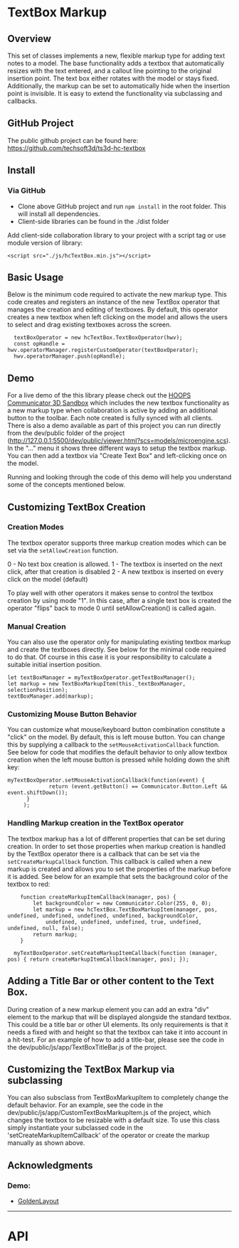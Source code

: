 # TextBox Markup


## Overview
This set of classes implements a new, flexible markup type for adding text notes to a model. The base functionality adds a textbox that automatically resizes with the text entered, and a callout line pointing to the original insertion point. The text box either rotates with the model or stays fixed. Additionally, the markup can be set to automatically hide when the insertion point is invisible. It is easy to extend the functionality via subclassing and callbacks.



## GitHub Project

The public github project can be found here:  
https://github.com/techsoft3d/ts3d-hc-textbox


## Install

### Via GitHub

* Clone above GitHub project and run `npm install` in the root folder. This will install all dependencies.
* Client-side libraries can be found in the ./dist folder

  
Add client-side collaboration library to your project with a script tag or use module version of library:
```
<script src="./js/hcTextBox.min.js"></script>
```



## Basic Usage


Below is the minimum code required to activate the new markup type. This code creates and registers an instance of the new TextBox operator that manages the creation and editing of textboxes. By default, this operator creates a new textbox when left clicking on the model and allows the users to select and drag existing textboxes across the screen.


```
  textBoxOperator = new hcTextBox.TextBoxOperator(hwv);
  const opHandle = hwv.operatorManager.registerCustomOperator(textBoxOperator);
  hwv.operatorManager.push(opHandle);
```


## Demo

For a live demo of the this library please check out the [HOOPS Communicator 3D Sandbox](https://3dsandbox.techsoft3d.com) which includes the new textbox functionality as a new markup type when collaboration is active by adding an additional button to the toolbar. Each note created is fully synced with all clients. There is also a demo available as part of this project you can run directly from the dev/public folder of the project (http://127.0.0.1:5500/dev/public/viewer.html?scs=models/microengine.scs). In the "..." menu it shows three different ways to setup the textbox markup. You can then add a textbox via "Create Text Box" and left-clicking once on the model.

Running and looking through the code of this demo will help you understand some of the concepts mentioned below.


## Customizing TextBox Creation

### Creation Modes
The textbox operator supports three markup creation modes which can be set via the `setAllowCreation` function.

0 -  No text box creation is allowed.
1 -  The textbox is inserted on the next click, after that creation is disabled
2 -  A new textbox is inserted on every click on the model (default)

To play well with other operators it makes sense to control the textbox creation by using mode "1". In this case, after a single text box is created the operator "flips" back to mode 0 until setAllowCreation() is called again. 

### Manual Creation
You can also use the operator only for manipulating existing textbox markup and create the textboxes directly. See below for the minimal code required to do that. Of course in this case it is your responsibility to calculate a suitable initial insertion position. 

```
let textBoxManager = myTextBoxOperator.getTextBoxManager();
let markup = new TextBoxMarkupItem(this._textBoxManager, selectionPosition);
textBoxManager.add(markup);
```

### Customizing Mouse Button Behavior

You can customize what mouse/keyboard button combination constitute a "click" on the model. By default, this is left mouse button. You can change this by supplying a callback to the `setMouseActivationCallback` function. See below for code that modifies the default behavior to only allow textbox creation when the left mouse button is pressed while holding down the shift key:

```
myTextBoxOperator.setMouseActivationCallback(function(event) {
             return (event.getButton() == Communicator.Button.Left && event.shiftDown());
      }
     );

```

### Handling Markup creation in the TextBox operator
The textbox markup has a lot of different properties that can be set during creation. In order to set those properties when markup creation is handled by the TextBox operator there is a callback that can be set via the `setCreateMarkupCallback` function. This callback is called when a new markup is created and allows you to set the properties of the markup before it is added. See below for an example that sets the background color of the textbox to red:

```
    function createMarkupItemCallback(manager, pos) {
        let backgroundColor = new Communicator.Color(255, 0, 0);
        let markup = new hcTextBox.TextBoxMarkupItem(manager, pos, undefined, undefined, undefined, undefined, backgroundColor,
            undefined, undefined, undefined, true, undefined, undefined, null, false);
        return markup;
    }

  myTextBoxOperator.setCreateMarkupItemCallback(function (manager, pos) { return createMarkupItemCallback(manager, pos); });

```


## Adding a Title Bar or other content to the Text Box.
During creation of a new markup element you can add an extra "div" element to the markup that will be displayed alongside the standard textbox. This could be a title bar or other UI elements. Its only requirements is that it needs a fixed with and height so that the textbox can take it into account in a hit-test. For an example of how to add a title-bar, please see the code in the dev/public/js/app/TextBoxTitleBar.js of the project.

## Customizing the TextBox Markup via subclassing
You can also subsclass from TextBoxMarkupItem to completely change the default behavior. For an example, see the code in the dev/public/js/app/CustomTextBoxMarkupItem.js of the project, which changes the textbox to be resizable with a default size. To use this class simply instantiate your subclassed code in the 'setCreateMarkupItemCallback' of the operator or create the markup manually as shown above.




## Acknowledgments

### Demo:
* [GoldenLayout](https://golden-layout.com/)


----


# API 

